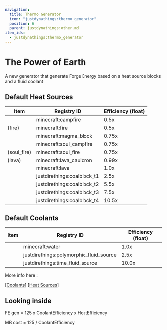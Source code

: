 ```yaml
---
navigation:
  title: Thermo Generator
  icon: "justdynathings:thermo_generator"
  position: 6
  parent: justdynathings:other.md
item_ids:
  - justdynathings:thermo_generator
---
```


# The Power of Earth

A new generator that generate Forge Energy based on a heat source blocks and a fluid coolant

<BlockImage id="justdynathings:thermo_generator" scale="4.0" p:facing="down" p:active="true"/>

<Recipe id="justdynathings:thermo_generator" />

## Default Heat Sources

| Item                                                                     | Registry ID                 | Efficiency (float) |
| ------------------------------------------------------------------------ | --------------------------- | ------------------ |
| <ItemImage id= "minecraft:campfire"  scale="0.75" />                     | minecraft:campfire          | 0.5x               |
| <ItemImage id= "minecraft:flint_and_steel"   scale="0.75" /> (fire)      | minecraft:fire              | 0.5x               |
| <ItemImage id="minecraft:magma_block"   scale="0.75" />                  | minecraft:magma_block       | 0.75x              |
| <ItemImage id="minecraft:soul_campfire"  scale="0.75" />                 | minecraft:soul_campfire     | 0.75x              |
| <ItemImage id="minecraft:flint_and_steel"    scale="0.75" /> (soul_fire) | minecraft:soul_fire         | 0.75x              |
| <ItemImage id= "minecraft:cauldron"   scale="0.75" /> (lava)             | minecraft:lava_cauldron     | 0.99x              |
| <ItemImage id= "minecraft:lava_bucket"         scale="0.75" />           | minecraft:lava              | 1.0x               |
| <ItemImage id= "justdirethings:coalblock_t1"  scale="0.75" />            | justdirethings:coalblock_t1 | 2.5x               |
| <ItemImage id="justdirethings:coalblock_t2"  scale="0.75" />             | justdirethings:coalblock_t2 | 5.5x               |
| <ItemImage id="justdirethings:coalblock_t3"  scale="0.75" />             | justdirethings:coalblock_t3 | 7.5x               |
| <ItemImage id="justdirethings:coalblock_t4"  scale="0.75" />             | justdirethings:coalblock_t4 | 10.5x              |

## Default Coolants

| Item                                                                      | Registry ID                             | Efficiency (float) |
| ------------------------------------------------------------------------- | --------------------------------------- | ------------------ |
| <ItemImage id= "minecraft:water_bucket"            scale="0.75" />        | minecraft:water                         | 1.0x               |
| <ItemImage id= "justdirethings:polymorphic_fluid_bucket"  scale="0.75" /> | justdirethings:polymorphic_fluid_source | 2.5x               |
| <ItemImage id= "justdirethings:time_fluid_bucket"    scale="0.75" />      | justdirethings:time_fluid_source        | 10.0x              |

More info here :

[[Coolants](https://github.com/DevDyna/JustDynaThings/blob/main/src/generated/resources/data/justdynathings/data_maps/fluid/thermo/coolants.json)] [[Heat Sources](https://github.com/DevDyna/JustDynaThings/blob/main/src/generated/resources/data/justdynathings/data_maps/block/thermo/heat_sources.json)]

## Looking inside

FE gen = 125 x CoolantEfficiency x HeatEfficiency

MB cost = 125 / CoolantEfficiency
